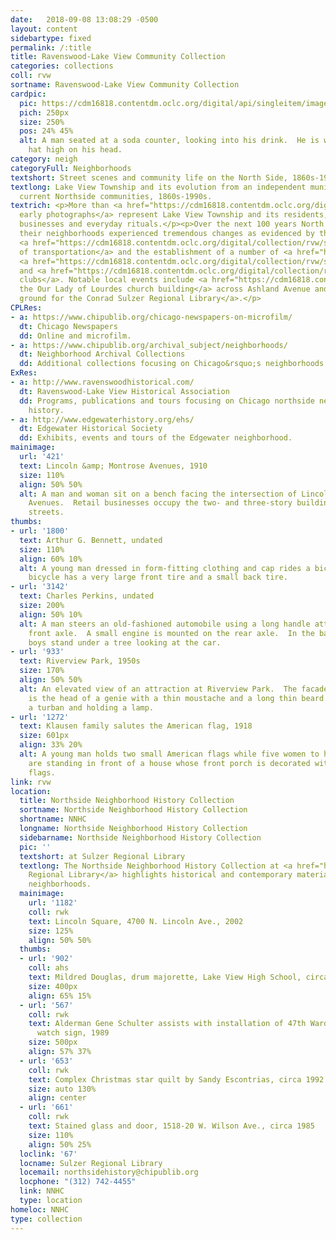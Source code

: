 ```yaml
---
date:   2018-09-08 13:08:29 -0500
layout: content
sidebartype: fixed
permalink: /:title
title: Ravenswood-Lake View Community Collection
categories: collections
coll: rvw
sortname: Ravenswood-Lake View Community Collection
cardpic:
  pic: https://cdm16818.contentdm.oclc.org/digital/api/singleitem/image/rvw/1086/default.jpg
  pich: 250px
  size: 250%
  pos: 24% 45%
  alt: A man seated at a soda counter, looking into his drink.  He is wearing a bowler
    hat high on his head.
category: neigh
categoryFull: Neighborhoods
textshort: Street scenes and community life on the North Side, 1860s-1990s.
textlong: Lake View Township and its evolution from an independent municipality into
  current Northside communities, 1860s-1990s.
textrich: <p>More than <a href="https://cdm16818.contentdm.oclc.org/digital/collection/rvw/search/searchterm/00000000-1889/field/date/mode/exact/conn/and/order/title/ad/asc">100
  early photographs</a> represent Lake View Township and its residents, schools, homes,
  businesses and everyday rituals.</p><p>Over the next 100 years North Siders and
  their neighborhoods experienced tremendous changes as evidenced by their <a href="https://cdm16818.contentdm.oclc.org/digital/collection/rvw/search/searchterm/clothing%20%26%20dress/field/subjea/mode/exact/conn/and/order/title/ad/asc">fashion</a>,
  <a href="https://cdm16818.contentdm.oclc.org/digital/collection/rvw/search/searchterm/railroad!automobiles/field/subjea!subjea/mode/all!all/conn/or!and/order/nosort/ad/asc">modes
  of transportation</a> and the establishment of a number of <a href="https://cdm16818.contentdm.oclc.org/digital/collection/rvw/search/searchterm/schools%20--%20illinois%20--%20chicago/field/subjea/mode/exact/conn/and/order/title/ad/asc">schools</a>,
  <a href="https://cdm16818.contentdm.oclc.org/digital/collection/rvw/search/searchterm/churches/field/subjea/mode/all/conn/and/order/title/ad/asc">churches</a>
  and <a href="https://cdm16818.contentdm.oclc.org/digital/collection/rvw/search/searchterm/clubs/field/subjea/mode/all/conn/and/order/title/ad/asc">social
  clubs</a>. Notable local events include <a href="https://cdm16818.contentdm.oclc.org/digital/collection/rvw/search/searchterm/Our%20Lady%20of%20Lourdes%20Church%20(Chicago%2C%20Ill.)!construction/field/subjec!subjea/mode/exact!all/conn/and!and/order/nosort/ad/asc">moving
  the Our Lady of Lourdes church building</a> across Ashland Avenue and <a href="https://cdm16818.contentdm.oclc.org/digital/collection/rvw/search/searchterm/ground%20breaking%20ceremonies/field/subjea/mode/exact/conn/and/order/nosort/ad/asc">breaking
  ground for the Conrad Sulzer Regional Library</a>.</p>
CPLRes:
- a: https://www.chipublib.org/chicago-newspapers-on-microfilm/
  dt: Chicago Newspapers
  dd: Online and microfilm.
- a: https://www.chipublib.org/archival_subject/neighborhoods/
  dt: Neighborhood Archival Collections
  dd: Additional collections focusing on Chicago&rsquo;s neighborhoods.
ExRes:
- a: http://www.ravenswoodhistorical.com/
  dt: Ravenswood-Lake View Historical Association
  dd: Programs, publications and tours focusing on Chicago northside neighborhood
    history.
- a: http://www.edgewaterhistory.org/ehs/
  dt: Edgewater Historical Society
  dd: Exhibits, events and tours of the Edgewater neighborhood.
mainimage:
  url: '421'
  text: Lincoln &amp; Montrose Avenues, 1910
  size: 110%
  align: 50% 50%
  alt: A man and woman sit on a bench facing the intersection of Lincoln and Montrose
    Avenues.  Retail businesses occupy the two- and three-story buildings on those
    streets.
thumbs:
- url: '1800'
  text: Arthur G. Bennett, undated
  size: 110%
  align: 60% 10%
  alt: A young man dressed in form-fitting clothing and cap rides a bicycle.  The
    bicycle has a very large front tire and a small back tire.
- url: '3142'
  text: Charles Perkins, undated
  size: 200%
  align: 50% 10%
  alt: A man steers an old-fashioned automobile using a long handle attached to the
    front axle.  A small engine is mounted on the rear axle.  In the background three
    boys stand under a tree looking at the car.
- url: '933'
  text: Riverview Park, 1950s
  size: 170%
  align: 50% 50%
  alt: An elevated view of an attraction at Riverview Park.  The facade of the building
    is the head of a genie with a thin moustache and a long thin beard.  He is wearing
    a turban and holding a lamp.
- url: '1272'
  text: Klausen family salutes the American flag, 1918
  size: 601px
  align: 33% 20%
  alt: A young man holds two small American flags while five women to his left salute.  They
    are standing in front of a house whose front porch is decorated with American
    flags.
link: rvw
location:
  title: Northside Neighborhood History Collection
  sortname: Northside Neighborhood History Collection
  shortname: NNHC
  longname: Northside Neighborhood History Collection
  sidebarname: Northside Neighborhood History Collection
  pic: ''
  textshort: at Sulzer Regional Library
  textlong: The Northside Neighborhood History Collection at <a href="https://www.chipublib.org/locations/67">Sulzer
    Regional Library</a> highlights historical and contemporary materials about Northside
    neighborhoods.
  mainimage:
    url: '1182'
    coll: rwk
    text: Lincoln Square, 4700 N. Lincoln Ave., 2002
    size: 125%
    align: 50% 50%
  thumbs:
  - url: '902'
    coll: ahs
    text: Mildred Douglas, drum majorette, Lake View High School, circa 1942
    size: 400px
    align: 65% 15%
  - url: '567'
    coll: rwk
    text: Alderman Gene Schulter assists with installation of 47th Ward neighborhood
      watch sign, 1989
    size: 500px
    align: 57% 37%
  - url: '653'
    coll: rwk
    text: Complex Christmas star quilt by Sandy Escontrias, circa 1992
    size: auto 130%
    align: center
  - url: '661'
    coll: rwk
    text: Stained glass and door, 1518-20 W. Wilson Ave., circa 1985
    size: 110%
    align: 50% 25%
  loclink: '67'
  locname: Sulzer Regional Library
  locemail: northsidehistory@chipublib.org
  locphone: "(312) 742-4455"
  link: NNHC
  type: location
homeloc: NNHC
type: collection
---
```

